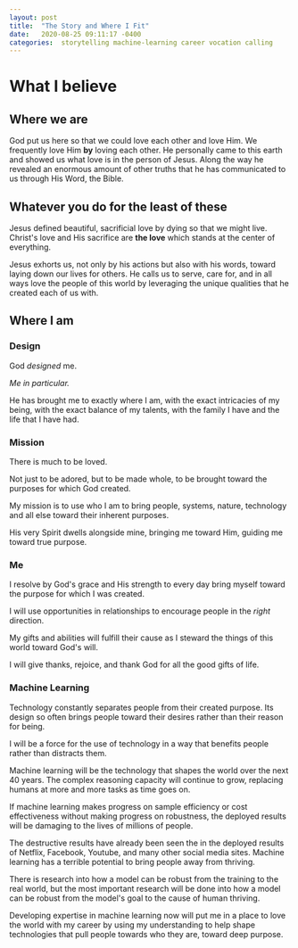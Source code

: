 ```yaml
---
layout: post
title:  "The Story and Where I Fit"
date:   2020-08-25 09:11:17 -0400
categories:  storytelling machine-learning career vocation calling
---
```


# What I believe 
## Where we are
God put us here so that we could love each other and love Him.
We frequently love Him __by__ loving each other.
He personally came to this earth and showed us what love is in the person of Jesus.
Along the way he revealed an enormous amount of other truths that he has communicated to us through His Word, the Bible.

## Whatever you do for the least of these

Jesus defined beautiful, sacrificial love by dying so that we might live.
Christ's love and His sacrifice are __the love__ which stands at the center of everything.

Jesus exhorts us, not only by his actions but also with his words, toward laying down our lives for others.
He calls us to serve, care for, and in all ways love the people of this world by leveraging the unique qualities that he created each of us with.

## Where I am

### Design 

God _designed_ me.  

_Me in particular._  

He has brought me to exactly where I am, with the exact intricacies of my being, with the exact balance of my talents, with the family I have and the life that I have had.


### Mission

There is much to be loved.

Not just to be adored, but to be made whole, to be brought toward the purposes for which God created. 

My mission is to use who I am to bring people, systems, nature, technology and all else toward their inherent purposes.

His very Spirit dwells alongside mine, bringing me toward Him, guiding me toward true purpose. 

### Me

I resolve by God's grace and His strength to every day bring myself toward the purpose for which I was created. 

I will use opportunities in relationships to encourage people in the _right_ direction.

My gifts and abilities will fulfill their cause as I steward the things of this world toward God's will.

I will give thanks, rejoice, and thank God for all the good gifts of life.

### Machine Learning

Technology constantly separates people from their created purpose.
Its design so often brings people toward their desires rather than their reason for being.

I will be a force for the use of technology in a way that benefits people rather than distracts them.

Machine learning will be the technology that shapes the world over the next 40 years. The complex reasoning capacity will continue to grow, replacing humans at more and more tasks as time goes on.

If machine learning makes progress on sample efficiency or cost effectiveness without making progress on robustness, the deployed results will be damaging to the lives of millions of people. 

The destructive results have already been seen the in the deployed results of Netflix, Facebook, Youtube, and many other social media sites. 
Machine learning has a terrible potential to bring people away from thriving.

There is research into how a model can be robust from the training to the real world, but the most important research will be done into how a model can be robust from the model's goal to the cause of human thriving.

Developing expertise in machine learning now will put me in a place to love the world with my career by using my understanding to help shape technologies that pull people towards who they are, toward deep purpose.
